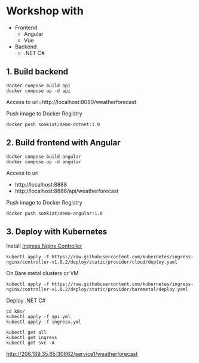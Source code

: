 # Workshop with 
* Frontend
  * Angular
  * Vue
* Backend
  * .NET C#

## 1. Build backend
```
docker compose build api
docker compose up -d api
```
Access to url=http://localhost:8080/weatherforecast

Push image to Docker Registry
```
docker push somkiat/demo-dotnet:1.0
```

## 2. Build frontend with Angular
```
docker compose build angular
docker compose up -d angular
```

Access to url
* http://localhost:8888
* http://localhost:8888/api/weatherforecast

Push image to Docker Registry
```
docker push somkiat/demo-angular:1.0
```

## 3. Deploy with Kubernetes

Install [Ingress Nginx Controller](https://kubernetes.github.io/ingress-nginx/)
```
kubectl apply -f https://raw.githubusercontent.com/kubernetes/ingress-nginx/controller-v1.8.2/deploy/static/provider/cloud/deploy.yaml
```

On Bare metal clusters or VM
```
kubectl apply -f https://raw.githubusercontent.com/kubernetes/ingress-nginx/controller-v1.8.2/deploy/static/provider/baremetal/deploy.yaml
```

Deploy .NET C#
```
cd k8s/
kubectl apply -f api.yml
kubectl apply -f ingress.yml

kubectl get all
kubectl get ingress
kubectl get svc -A
```
http://206.189.35.65:30862/service1/weatherforecast